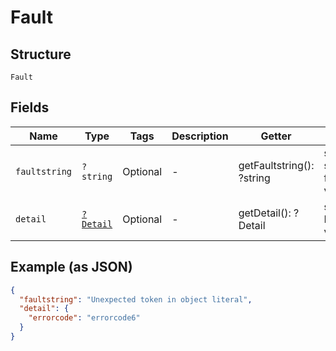 
# Fault

## Structure

`Fault`

## Fields

| Name | Type | Tags | Description | Getter | Setter |
|  --- | --- | --- | --- | --- | --- |
| `faultstring` | `?string` | Optional | - | getFaultstring(): ?string | setFaultstring(?string faultstring): void |
| `detail` | [`?Detail`](../../doc/models/detail.md) | Optional | - | getDetail(): ?Detail | setDetail(?Detail detail): void |

## Example (as JSON)

```json
{
  "faultstring": "Unexpected token in object literal",
  "detail": {
    "errorcode": "errorcode6"
  }
}
```

